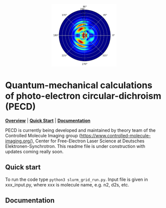 <div align="center">
  <img src="https://github.com/CFEL-CMI/PECD/blob/develop/temp_logo.png" height="200px"/>
</div>

# Quantum-mechanical calculations of photo-electron circular-dichroism (PECD)

[**Overview**](#overview)
| [**Quick Start**](#quick-start)
| [**Documentation**](https://pecd.readthedocs.io/en/latest/)


PECD is currently being developed and maintained by theory team of the Controlled Molecule Imaging group (https://www.controlled-molecule-imaging.org/), Center for Free-Electron Laser Science at Deutsches Elektronen-Synchrotron. This readme file is under construction with updates coming really soon.


## Quick start

To run the code type `python3 slurm_grid_run.py`. Input file is given in xxx_input.py, where xxx is molecule name, e.g. n2, d2s, etc.

## Documentation
